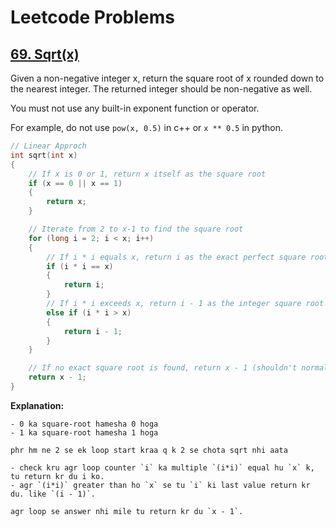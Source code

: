 # Leetcode Problems

## [69. Sqrt(x)](https://leetcode.com/problems/sqrtx/description/)

Given a non-negative integer x, return the square root of x rounded down to the nearest integer. The returned integer should be non-negative as well.

You must not use any built-in exponent function or operator.

For example, do not use `pow(x, 0.5)` in c++ or `x ** 0.5` in python.

```cpp
// Linear Approch
int sqrt(int x)
{
    // If x is 0 or 1, return x itself as the square root
    if (x == 0 || x == 1)
    {
        return x;
    }

    // Iterate from 2 to x-1 to find the square root
    for (long i = 2; i < x; i++)
    {
        // If i * i equals x, return i as the exact perfect square root
        if (i * i == x)
        {
            return i;
        }
        // If i * i exceeds x, return i - 1 as the integer square root
        else if (i * i > x)
        {
            return i - 1;
        }
    }

    // If no exact square root is found, return x - 1 (shouldn't normally reach here)
    return x - 1;
}

```

**Explanation:**

```text
- 0 ka square-root hamesha 0 hoga
- 1 ka square-root hamesha 1 hoga

phr hm ne 2 se ek loop start kraa q k 2 se chota sqrt nhi aata

- check kru agr loop counter `i` ka multiple `(i*i)` equal hu `x` k, tu return kr du i ko.
- agr `(i*i)` greater than ho `x` se tu `i` ki last value return kr du. like `(i - 1)`.

agr loop se answer nhi mile tu return kr du `x - 1`.

```
